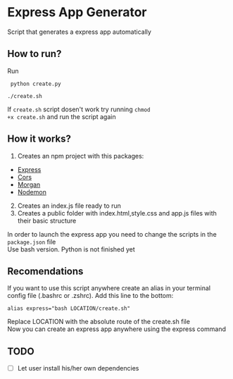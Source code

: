 # Express App Generator

Script that generates a express app automatically

## How to run?

Run

```
 python create.py
```
```
./create.sh
```
If <code>create.sh</code> script dosen't work try running <code>chmod +x create.sh</code> and run the script again

## How it works?
1. Creates an npm project with this packages: 
  - <a href="https://www.npmjs.com/package/express" target="blank">Express</a>
  - <a href="https://www.npmjs.com/package/cors" target="blank">Cors</a>
  - <a href="https://www.npmjs.com/package/morgan" target="blank">Morgan</a>
  - <a href="https://www.npmjs.com/package/nodemon" target="blank">Nodemon</a>
2. Creates an index.js file ready to run
3. Creates a public folder with index.html,style.css and app.js files with their basic structure

In order to launch the express app you need to change the scripts in the <code>package.json</code> file
<br>
Use bash version. Python is not finished yet

## Recomendations

If you want to use this script anywhere create an alias in your terminal config file (.bashrc or .zshrc). Add this line to the bottom:
```
alias express="bash LOCATION/create.sh"
````
Replace LOCATION with the absolute route of the create.sh file
<br>
Now you can create an express app anywhere using the express command

## TODO
 - [ ] Let user install his/her own dependencies

